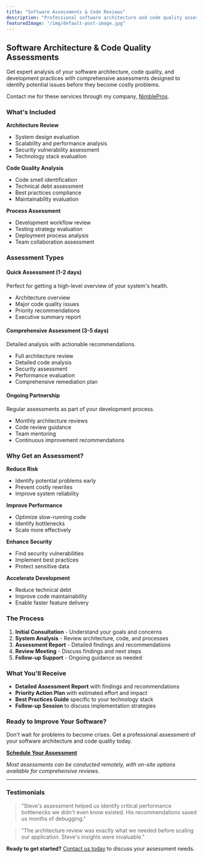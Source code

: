 ```yaml
---
title: "Software Assessments & Code Reviews"
description: "Professional software architecture and code quality assessments to identify issues and improve your applications."
featuredImage: "/img/default-post-image.jpg"
---
```


## Software Architecture & Code Quality Assessments

Get expert analysis of your software architecture, code quality, and development practices with comprehensive assessments designed to identify potential issues before they become costly problems.

Contact me for these services through my company, [NimblePros](https://nimblepros.com).

### What's Included

**Architecture Review**
- System design evaluation
- Scalability and performance analysis
- Security vulnerability assessment
- Technology stack evaluation

**Code Quality Analysis**
- Code smell identification
- Technical debt assessment
- Best practices compliance
- Maintainability evaluation

**Process Assessment**
- Development workflow review
- Testing strategy evaluation
- Deployment process analysis
- Team collaboration assessment

### Assessment Types

#### Quick Assessment (1-2 days)
Perfect for getting a high-level overview of your system's health.
- Architecture overview
- Major code quality issues
- Priority recommendations
- Executive summary report

#### Comprehensive Assessment (3-5 days)
Detailed analysis with actionable recommendations.
- Full architecture review
- Detailed code analysis
- Security assessment
- Performance evaluation
- Comprehensive remediation plan

#### Ongoing Partnership
Regular assessments as part of your development process.
- Monthly architecture reviews
- Code review guidance
- Team mentoring
- Continuous improvement recommendations

### Why Get an Assessment?

**Reduce Risk**
- Identify potential problems early
- Prevent costly rewrites
- Improve system reliability

**Improve Performance**
- Optimize slow-running code
- Identify bottlenecks
- Scale more effectively

**Enhance Security**
- Find security vulnerabilities
- Implement best practices
- Protect sensitive data

**Accelerate Development**
- Reduce technical debt
- Improve code maintainability
- Enable faster feature delivery

### The Process

1. **Initial Consultation** - Understand your goals and concerns
2. **System Analysis** - Review architecture, code, and processes
3. **Assessment Report** - Detailed findings and recommendations
4. **Review Meeting** - Discuss findings and next steps
5. **Follow-up Support** - Ongoing guidance as needed

### What You'll Receive

- **Detailed Assessment Report** with findings and recommendations
- **Priority Action Plan** with estimated effort and impact
- **Best Practices Guide** specific to your technology stack
- **Follow-up Session** to discuss implementation strategies

### Ready to Improve Your Software?

Don't wait for problems to become crises. Get a professional assessment of your software architecture and code quality today.

**[Schedule Your Assessment](/contact-us)**

*Most assessments can be conducted remotely, with on-site options available for comprehensive reviews.*

---

### Testimonials

> "Steve's assessment helped us identify critical performance bottlenecks we didn't even know existed. His recommendations saved us months of debugging."

> "The architecture review was exactly what we needed before scaling our application. Steve's insights were invaluable."

**Ready to get started?** [Contact us today](/contact-us) to discuss your assessment needs.
